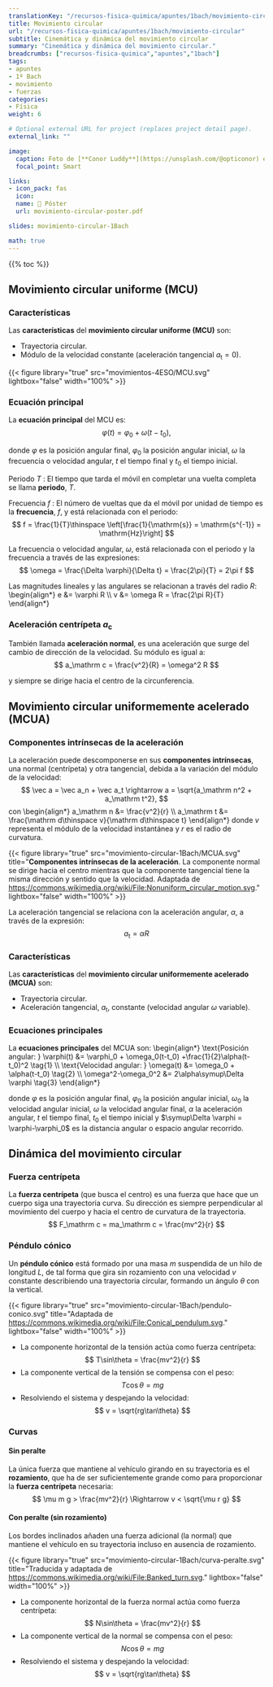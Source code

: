 ```yaml
---
translationKey: "/recursos-fisica-quimica/apuntes/1bach/movimiento-circular"
title: Movimiento circular
url: "/recursos-fisica-quimica/apuntes/1bach/movimiento-circular"
subtitle: Cinemática y dinámica del movimiento circular
summary: "Cinemática y dinámica del movimiento circular."
breadcrumbs: ["recursos-fisica-quimica","apuntes","1bach"]
tags:
- apuntes
- 1º Bach
- movimiento
- fuerzas
categories:
- Física
weight: 6

# Optional external URL for project (replaces project detail page).
external_link: ""

image:
  caption: Foto de [**Conor Luddy**](https://unsplash.com/@opticonor) en [Unsplash](https://unsplash.com)
  focal_point: Smart

links:
- icon_pack: fas
  icon: 
  name: 📜 Póster
  url: movimiento-circular-poster.pdf

slides: movimiento-circular-1Bach  

math: true
---
```


{{% toc %}}

## Movimiento circular uniforme (MCU)

### Características
Las **características** del **movimiento circular uniforme (MCU)** son:

- Trayectoria circular.
- Módulo de la velocidad constante (aceleración tangencial $a_\mathrm t=0$).

{{< figure library="true" src="movimientos-4ESO/MCU.svg" lightbox="false" width="100%" >}}

### Ecuación principal

La **ecuación principal** del MCU es:
$$
\varphi(t) = \varphi_0 + \omega (t-t_0),
$$

donde $\varphi$ es la posición angular final, $\varphi_0$ la posición angular inicial, $\omega$ la frecuencia o velocidad angular, $t$ el tiempo final y $t_0$ el tiempo inicial.

Periodo $T$
: El tiempo que tarda el móvil en completar una vuelta completa se llama **periodo**, $T$.

Frecuencia $f$
: El número de vueltas que da el móvil por unidad de tiempo es la **frecuencia**, $f$, y está relacionada con el periodo:
	$$
	f = \frac{1}{T}\thinspace \left[\frac{1}{\mathrm{s}} = \mathrm{s^{-1}} = \mathrm{Hz}\right]
	$$

La frecuencia o velocidad angular, $\omega$, está relacionada con el periodo y la frecuencia a través de las expresiones:
$$
\omega = \frac{\Delta \varphi}{\Delta t} = \frac{2\pi}{T} = 2\pi f
$$

Las magnitudes lineales y las angulares se relacionan a través del radio $R$:
\begin{align*}
	e &= \varphi R \\\\
	v &= \omega R = \frac{2\pi R}{T}
\end{align*}

### Aceleración centrípeta $a_\mathrm c$
También llamada **aceleración normal**, es una aceleración que surge del cambio de dirección de la velocidad. Su módulo es igual a:
$$
a_\mathrm c = \frac{v^2}{R} = \omega^2 R
$$
		
y siempre se dirige hacia el centro de la circunferencia.	

## Movimiento circular uniformemente acelerado (MCUA)

### Componentes intrínsecas de la aceleración
La aceleración puede descomponerse en sus **componentes intrínsecas**, una normal (centrípeta) y otra tangencial, debida a la variación del módulo de la velocidad:
$$
\vec a = \vec a_n + \vec a_t \rightarrow a = \sqrt{a_\mathrm n^2 + a_\mathrm t^2},
$$
con
\begin{align*}
a_\mathrm n &= \frac{v^2}{r} \\\\
a_\mathrm t &= \frac{\mathrm d\thinspace v}{\mathrm d\thinspace t}
\end{align*}
donde $v$ representa el módulo de la velocidad instantánea y $r$ es el radio de curvatura.

{{< figure library="true" src="movimiento-circular-1Bach/MCUA.svg" title="**Componentes intrínsecas de la aceleración**. La componente normal se dirige hacia el centro mientras que la componente tangencial tiene la misma dirección y sentido que la velocidad. Adaptada de https://commons.wikimedia.org/wiki/File:Nonuniform_circular_motion.svg." lightbox="false" width="100%" >}}

La aceleración tangencial se relaciona con la aceleración angular, $\alpha$, a través de la expresión:
$$
a_\mathrm t = \alpha R	
$$

### Características
Las **características** del **movimiento circular uniformemente acelerado (MCUA)** son:
  
- Trayectoria circular.
- Aceleración tangencial, $a_\mathrm t$, constante (velocidad angular $\omega$ variable).
				
### Ecuaciones principales
La **ecuaciones principales** del MCUA son:
\begin{align*}
\text{Posición angular: } \varphi(t) &= \varphi_0 + \omega_0(t-t_0) +\frac{1}{2}\alpha(t-t_0)^2 \tag{1} \\\\
\text{Velocidad angular: } \omega(t) &= \omega_0 + \alpha(t-t_0) \tag{2} \\\\
\omega^2-\omega_0^2 &= 2\alpha\symup\Delta \varphi \tag{3}
\end{align*}

donde $\varphi$ es la posición angular final, $\varphi_0$ la posición angular inicial, $\omega_0$ la velocidad angular inicial, $\omega$ la velocidad angular final, $\alpha$ la aceleración angular, $t$ el tiempo final, $t_0$ el tiempo inicial y $\symup\Delta \varphi = \varphi-\varphi_0$ es la distancia angular o espacio angular recorrido.

## Dinámica del movimiento circular

### Fuerza centrípeta

La **fuerza centrípeta** (que busca el centro) es una fuerza que hace que un cuerpo siga una trayectoria curva. Su dirección es siempre perpendicular al movimiento del cuerpo y hacia el centro de curvatura de la trayectoria.
$$
F_\mathrm c = ma_\mathrm c = \frac{mv^2}{r}	
$$

### Péndulo cónico

Un **péndulo cónico** está formado por una masa $m$ suspendida de un hilo de longitud $L$, de tal forma que gira sin rozamiento con una velocidad $v$ constante describiendo una trayectoria circular, formando un ángulo $\theta$ con la vertical.

{{< figure library="true" src="movimiento-circular-1Bach/pendulo-conico.svg" title="Adaptada de https://commons.wikimedia.org/wiki/File:Conical_pendulum.svg." lightbox="false" width="100%" >}}

- La componente horizontal de la tensión actúa como fuerza centrípeta:
  $$
	T\sin\theta = \frac{mv^2}{r}	
	$$
- La componente vertical de la tensión se compensa con el peso:
  $$
  T\cos\theta = mg	
	$$
- Resolviendo el sistema y despejando la velocidad:
	$$
	v = \sqrt{rg\tan\theta}
	$$

### Curvas

####	Sin peralte
La única fuerza que mantiene al vehículo girando en su trayectoria es el **rozamiento**, que ha de ser suficientemente grande como para proporcionar la **fuerza centrípeta** necesaria:
$$
\mu m g > \frac{mv^2}{r} \Rightarrow v < \sqrt{\mu r g}	
$$

#### Con peralte (sin rozamiento)
Los bordes inclinados añaden una fuerza adicional (la normal) que mantiene el vehículo en su trayectoria incluso en ausencia de rozamiento.

{{< figure library="true" src="movimiento-circular-1Bach/curva-peralte.svg" title="Traducida y adaptada de https://commons.wikimedia.org/wiki/File:Banked_turn.svg." lightbox="false" width="100%" >}}

- La componente horizontal de la fuerza normal actúa como fuerza centrípeta:
  $$
  N\sin\theta = \frac{mv^2}{r}	
	$$
- La componente vertical de la normal se compensa con el peso:
  $$
  N\cos\theta = mg	
	$$
- Resolviendo el sistema y despejando la velocidad:
  $$
  v = \sqrt{rg\tan\theta}
	$$
		
